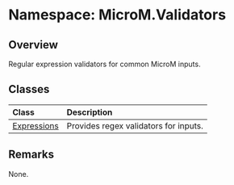 # Namespace: MicroM.Validators
## Overview
Regular expression validators for common MicroM inputs.

## Classes
| Class | Description |
|:------------|:-------------|
| [Expressions](Expressions/index.md) | Provides regex validators for inputs. |

## Remarks
None.

